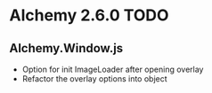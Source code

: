 # Alchemy 2.6.0 TODO

## Alchemy.Window.js

* Option for init ImageLoader after opening overlay
* Refactor the overlay options into object

